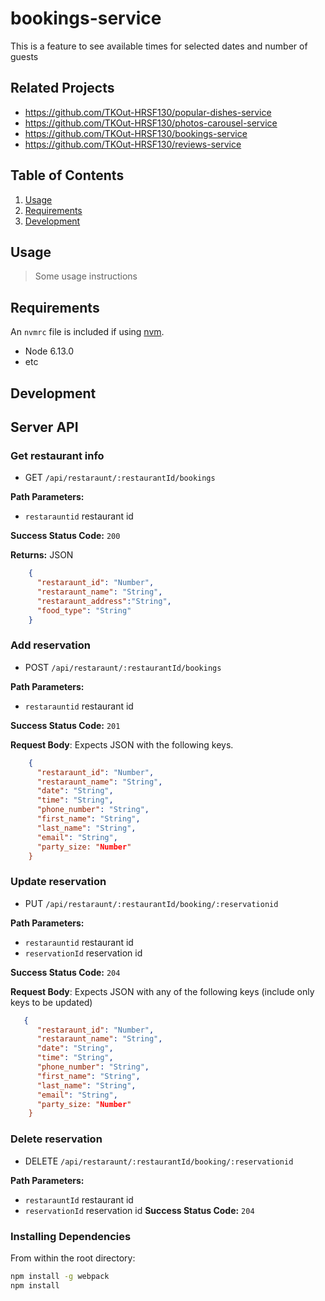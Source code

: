 
# bookings-service
This is a feature to see available times for selected dates and number of guests

## Related Projects

  - https://github.com/TKOut-HRSF130/popular-dishes-service
  - https://github.com/TKOut-HRSF130/photos-carousel-service
  - https://github.com/TKOut-HRSF130/bookings-service
  - https://github.com/TKOut-HRSF130/reviews-service

## Table of Contents

1. [Usage](#Usage)
1. [Requirements](#requirements)
1. [Development](#development)

## Usage

> Some usage instructions

## Requirements

An `nvmrc` file is included if using [nvm](https://github.com/creationix/nvm).

- Node 6.13.0
- etc

## Development
## Server API

### Get restaurant info
  * GET `/api/restaraunt/:restaurantId/bookings`

**Path Parameters:**
  * `restarauntid` restaurant id

**Success Status Code:** `200`

**Returns:** JSON

```json
    {
      "restaraunt_id": "Number",
      "restaraunt_name": "String",
      "restaraunt_address":"String",
      "food_type": "String"
    }
```


### Add reservation
  * POST `/api/restaraunt/:restaurantId/bookings`

**Path Parameters:**
  * `restarauntid` restaurant id
  
  
**Success Status Code:** `201`

**Request Body**: Expects JSON with the following keys.

```json
    {
      "restaraunt_id": "Number",
      "restaraunt_name": "String",
      "date": "String",
      "time": "String",
      "phone_number": "String",
      "first_name": "String",
      "last_name": "String",
      "email": "String",
      "party_size: "Number"
    }
```


### Update reservation
  * PUT `/api/restaraunt/:restaurantId/booking/:reservationid`

**Path Parameters:**
  * `restarauntid` restaurant id
   * `reservationId` reservation id

**Success Status Code:** `204`

**Request Body**: Expects JSON with any of the following keys (include only keys to be updated)

```json
   {
      "restaraunt_id": "Number",
      "restaraunt_name": "String",
      "date": "String",
      "time": "String",
      "phone_number": "String",
      "first_name": "String",
      "last_name": "String",
      "email": "String",
      "party_size: "Number"
    }
```

### Delete reservation
  * DELETE `/api/restaraunt/:restaurantId/booking/:reservationid`

**Path Parameters:**
  * `restarauntId` restaurant id
  * `reservationId` reservation id
**Success Status Code:** `204`

### Installing Dependencies

From within the root directory:

```sh
npm install -g webpack
npm install
```

